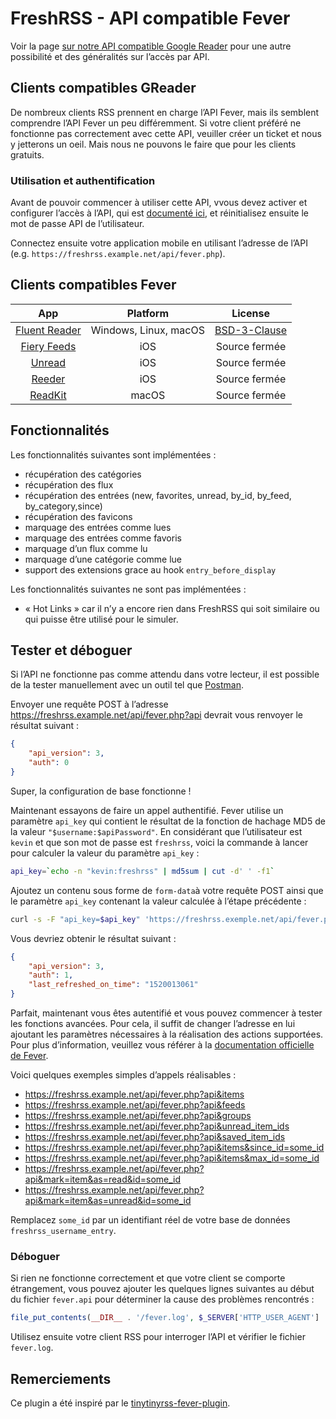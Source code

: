 # FreshRSS - API compatible Fever

Voir la page [sur notre API compatible Google Reader](06_Mobile_access.md)
pour une autre possibilité et des généralités sur l’accès par API.

## Clients compatibles GReader

De nombreux clients RSS prennent en charge l’API Fever, mais ils semblent
comprendre l’API Fever un peu différemment. Si votre client préféré ne
fonctionne pas correctement avec cette API, veuiller créer un ticket et nous
y jetterons un oeil. Mais nous ne pouvons le faire que pour les clients
gratuits.

### Utilisation et authentification

Avant de pouvoir commencer à utiliser cette API, vvous devez activer et
configurer l’accès à l’API, qui est [documenté
ici](https://freshrss.github.io/FreshRSS/en/users/06_Mobile_access.html), et
réinitialisez ensuite le mot de passe API de l’utilisateur.

Connectez ensuite votre application mobile en utilisant l’adresse de l’API
(e.g. `https://freshrss.example.net/api/fever.php`).

## Clients compatibles Fever

| App                                                                                | Platform            | License                                            |
|:----------------------------------------------------------------------------------:|:-------------------:|:--------------------------------------------------------:|
|[Fluent Reader](https://hyliu.me/fluent-reader/)                                    |Windows, Linux, macOS|[BSD-3-Clause](https://github.com/yang991178/fluent-reader/blob/master/LICENSE)|
|[Fiery Feeds](https://apps.apple.com/app/fiery-feeds-rss-reader/id1158763303)       |iOS                  |Source fermée                                             |
|[Unread](https://apps.apple.com/app/unread-rss-reader/id1252376153)                 |iOS                  |Source fermée                                             |
|[Reeder](https://www.reederapp.com/)                                                |iOS                  |Source fermée                                              |
|[ReadKit](https://apps.apple.com/app/readkit/id588726889)                           |macOS                |Source fermée                                              |

## Fonctionnalités

Les fonctionnalités suivantes sont implémentées :

* récupération des catégories
* récupération des flux
* récupération des entrées (new, favorites, unread, by_id, by_feed, by_category,since)
* récupération des favicons
* marquage des entrées comme lues
* marquage des entrées comme favoris
* marquage d’un flux comme lu
* marquage d’une catégorie comme lue
* support des extensions grace au hook `entry_before_display`

Les fonctionnalités suivantes ne sont pas implémentées :

* « Hot Links » car il n’y a encore rien dans FreshRSS qui soit similaire ou
	qui puisse être utilisé pour le simuler.

## Tester et déboguer

Si l’API ne fonctionne pas comme attendu dans votre lecteur, il est possible
de la tester manuellement avec un outil tel que
[Postman](https://www.getpostman.com/).

Envoyer une requête POST à l’adresse
<https://freshrss.example.net/api/fever.php?api> devrait vous renvoyer le
résultat suivant :
```json
{
	"api_version": 3,
	"auth": 0
}
```
Super, la configuration de base fonctionne !

Maintenant essayons de faire un appel authentifié. Fever utilise un
paramètre `api_key` qui contient le résultat de la fonction de hachage MD5
de la valeur `"$username:$apiPassword"`. En considérant que l’utilisateur
est `kevin` et que son mot de passe est `freshrss`, voici la commande à
lancer pour calculer la valeur du paramètre `api_key` :

```sh
api_key=`echo -n "kevin:freshrss" | md5sum | cut -d' ' -f1`
```

Ajoutez un contenu sous forme de `form-data`à votre requête POST ainsi que
le paramètre `api_key` contenant la valeur calculée à l’étape précédente :

```sh
curl -s -F "api_key=$api_key" 'https://freshrss.exemple.net/api/fever.php?api'
```

Vous devriez obtenir le résultat suivant :
```json
{
	"api_version": 3,
	"auth": 1,
	"last_refreshed_on_time": "1520013061"
}
```
Parfait, maintenant vous êtes autentifié et vous pouvez commencer à tester
les fonctions avancées. Pour cela, il suffit de changer l’adresse en lui
ajoutant les paramètres nécessaires à la réalisation des actions
supportées. Pour plus d’information, veuillez vous référer à la
[documentation officielle de Fever](https://feedafever.com/api).

Voici quelques exemples simples d’appels réalisables :

* <https://freshrss.example.net/api/fever.php?api&items>
* <https://freshrss.example.net/api/fever.php?api&feeds>
* <https://freshrss.example.net/api/fever.php?api&groups>
* <https://freshrss.example.net/api/fever.php?api&unread_item_ids>
* <https://freshrss.example.net/api/fever.php?api&saved_item_ids>
* <https://freshrss.example.net/api/fever.php?api&items&since_id=some_id>
* <https://freshrss.example.net/api/fever.php?api&items&max_id=some_id>
* <https://freshrss.example.net/api/fever.php?api&mark=item&as=read&id=some_id>
* <https://freshrss.example.net/api/fever.php?api&mark=item&as=unread&id=some_id>

Remplacez `some_id` par un identifiant réel de votre base de données
`freshrss_username_entry`.

### Déboguer

Si rien ne fonctionne correctement et que votre client se comporte
étrangement, vous pouvez ajouter les quelques lignes suivantes au début du
fichier `fever.api` pour déterminer la cause des problèmes rencontrés :

```php
file_put_contents(__DIR__ . '/fever.log', $_SERVER['HTTP_USER_AGENT'] . ': ' . json_encode($_REQUEST) . PHP_EOL, FILE_APPEND);
```

Utilisez ensuite votre client RSS pour interroger l’API et vérifier le
fichier `fever.log`.

## Remerciements

Ce plugin a été inspiré par le
[tinytinyrss-fever-plugin](https://github.com/dasmurphy/tinytinyrss-fever-plugin).
